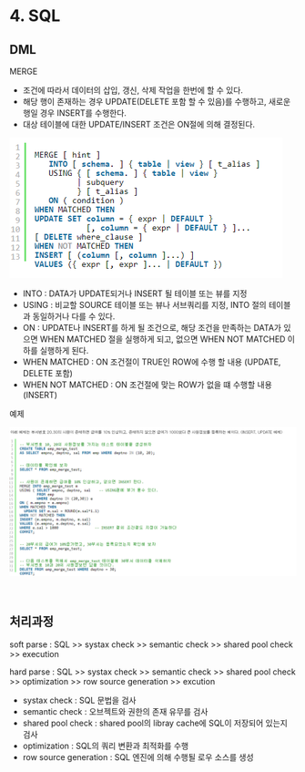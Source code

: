 # 4. SQL

## DML

MERGE 

- 조건에 따라서 데이터의 삽입, 갱신, 삭제 작업을 한번에 할 수 있다.
- 해당 행이 존재하는 경우 UPDATE(DELETE 포함 할 수 있음)를 수행하고, 새로운 행일 경우 INSERT를 수행한다.
- 대상 테이블에 대한 UPDATE/INSERT 조건은 ON절에 의해 결정된다.

![image-20210929182120043](이미지/sql1.png)

- INTO : DATA가 UPDATE되거나 INSERT 될 테이블 또는 뷰를 지정
- USING : 비교할 SOURCE 테이블 또는 뷰나 서브쿼리를 지정, INTO 절의 테이블과 동일하거나 다를 수 있다.
- ON : UPDATE나 INSERT를 하게 될 조건으로, 해당 조건을 만족하는 DATA가 있으면 WHEN MATCHED 절을 실행하게 되고, 없으면 WHEN NOT MATCHED 이하를 실행하게 된다.
- WHEN MATCHED : ON 조건절이 TRUE인 ROW에 수행 할 내용 (UPDATE, DELETE 포함)
- WHEN NOT MATCHED : ON 조건절에 맞는 ROW가 없을 떄 수행할 내용 (INSERT)

예제

![image-20210929182755180](이미지/sql2.png)

<br>

## 처리과정

soft parse : SQL >> systax check >> semantic check >> shared pool check >> execution

hard parse : SQL >> systax check >> semantic check >> shared pool check >> optimization >> row source generation >> excution

- systax check : SQL 문법을 검사
- semantic check : 오브젝트와 권한의 존재 유무를 검사
- shared pool check : shared pool의 libray cache에 SQL이 저장되어 있는지 검사
- optimization : SQL의 쿼리 변환과 최적화를 수행
- row source generation : SQL 엔진에 의해 수행될 로우 소스를 생성

